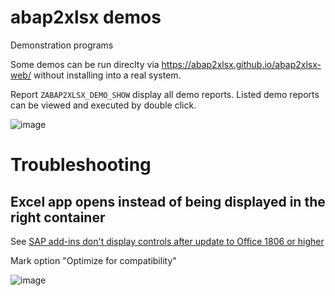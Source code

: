 # abap2xlsx demos
Demonstration programs

Some demos can be run direclty via https://abap2xlsx.github.io/abap2xlsx-web/ without installing into a real system.

Report `ZABAP2XLSX_DEMO_SHOW` display all demo reports. Listed demo reports can be viewed and executed by double click.

![image](https://user-images.githubusercontent.com/75187288/215830193-3a98e61d-91a5-43cd-866d-1ae45a0f9312.png)

# Troubleshooting

## Excel app opens instead of being displayed in the right container

See [SAP add-ins don't display controls after update to Office 1806 or higher](https://learn.microsoft.com/en-us/office/troubleshoot/excel/sap-add-ins-not-display-control)

Mark option "Optimize for compatibility"

![image](https://user-images.githubusercontent.com/75187288/215830611-9d267546-e420-447c-bb51-8f7e4c78ef7f.png)


